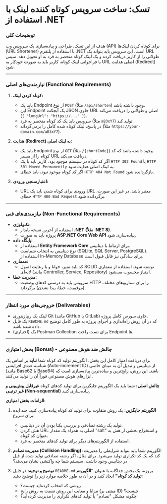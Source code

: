 # تسک: ساخت سرویس کوتاه کننده لینک با استفاده از .NET



### توضیحات کلی

هدف از این تسک، طراحی و پیاده‌سازی یک سرویس وب (API) برای کوتاه کردن لینک‌ها (URL Shortener) با استفاده از پلتفرم .NET است. این سرویس باید بتواند یک URL طولانی را از کاربر دریافت کرده و یک لینک کوتاه منحصر به فرد به او تحویل دهد. سپس با فراخوانی لینک کوتاه، کاربر باید به صورت خودکار به URL اصلی هدایت (Redirect) شود.

---

### نیازمندی‌های اصلی (Functional Requirements)

1.  **کوتاه کردن لینک:**
    * باید یک Endpoint از نوع `POST` (مثلاً `/api/shorten`) وجود داشته باشد.
    * این Endpoint یک آبجکت JSON حاوی URL اصلی و طولانی را دریافت می‌کند (`{ "longUrl": "https://..." }`).
    * سرویس باید یک کد کوتاه منحصر به فرد (مثلاً `aB3xY7`) تولید کند.
    * در پاسخ، لینک کوتاه شده کامل را برمی‌گرداند (مثلاً `https://your-domain.com/aB3xY7`).

2.  **هدایت (Redirect) به لینک اصلی:**
    * باید یک Endpoint از نوع `GET` (مثلاً `/{shortCode}`) وجود داشته باشد که کد کوتاه را از مسیر URL دریافت می‌کند.
    * اگر کد کوتاه در سیستم موجود بود، کاربر باید با یک `HTTP 302 Found` یا `HTTP 301 Moved Permanently` به لینک اصلی هدایت شود.
    * اگر کد کوتاه موجود نبود، باید خطای `HTTP 404 Not Found` بازگردانده شود.

3.  **اعتبارسنجی ورودی:**
    * URL ورودی برای کوتاه شدن باید یک URL معتبر باشد. در غیر این صورت، خطای `HTTP 400 Bad Request` برگردانده شود.

---

### نیازمندی‌های فنی (Non-Functional Requirements)

* **تکنولوژی:**
    * استفاده از آخرین نسخه پایدار **.NET (مثلاً .NET 8)**.
    * پروژه باید به صورت **ASP.NET Core Web API** پیاده‌سازی شود.
* **پایگاه داده:**
    * استفاده از **Entity Framework Core** برای ارتباط با دیتابیس.
    * نوع دیتابیس به انتخاب شماست (SQLite, SQL Server, PostgreSQL). استفاده از In-Memory Database برای سادگی نیز قابل قبول است.
* **معماری:**
    * کد باید تمیز، خوانا و با رعایت اصول SOLID نوشته شود. استفاده از معماری لایه‌ای (مانند Controller, Service, Repository) امتیاز محسوب می‌شود.
* **مدیریت خطا:**
    * سرویس باید به درستی کدهای وضعیت HTTP را برای سناریوهای مختلف (موفقیت، خطا، پیدا نشدن) برگرداند.

---

### خروجی‌های مورد انتظار (Deliverables)

* لینک یک ریپازیتوری Git (مانند GitHub یا GitLab) حاوی سورس کامل پروژه.
* یک فایل `README.md` که در آن روش راه‌اندازی و اجرای پروژه به طور کامل توضیح داده شده باشد.
* (اختیاری) یک Postman Collection برای تست راحت Endpoint ها.

---

### بخش امتیازی (Bonus) - چالش ضد هوش مصنوعی

برای دریافت امتیاز کامل این بخش، الگوریتم تولید کد کوتاه شما **نباید** بر اساس یک شناسه عددی افزایشی (Auto-increment ID) از دیتابیس و تبدیل آن به مبنای خاصی (مانند Base62 یا Base64) باشد. این روش، رایج‌ترین و ساده‌ترین پیاده‌سازی است که ابزارهای هوش مصنوعی فوراً آن را تولید می‌کنند.

**چالش اصلی:**
شما باید یک الگوریتم جایگزین برای تولید کدهای کوتاه **غیرقابل پیش‌بینی و غیر ترتیبی (Non-sequential)** پیاده‌سازی کنید.

**الزامات بخش امتیازی:**

1.  **الگوریتم جایگزین:** یک روش متفاوت برای تولید کد کوتاه پیاده‌سازی کنید. چند ایده برای شروع:
    * تولید یک رشته تصادفی و بررسی یکتا بودن آن در دیتابیس.
    * هش کردن URL اصلی به همراه یک مقدار "salt" و استخراج بخشی از هش به عنوان کد کوتاه.
    * استفاده از الگوریتم‌های دیگر برای تولید کدهای منحصر به فرد.

2.  **مدیریت تصادم (Collision Handling):** الگوریتم شما باید بتواند شرایطی را مدیریت کند که یک کد تکراری تولید می‌شود. برای مثال، اگر رشته تصادفی تولید شده از قبل در دیتابیس وجود داشت، سیستم شما چه واکنشی نشان می‌دهد؟

3.  **توضیح و توجیه:** در فایل `README.md` پروژه، یک بخش جداگانه با عنوان **"الگوریتم تولید کد کوتاه"** ایجاد کنید و در آن به طور خلاصه موارد زیر را توضیح دهید:
    * روشی که انتخاب کرده‌اید چیست؟
    * مزایا و معایب این روش نسبت به روش رایج (مبتنی بر ID) چیست؟
    * چگونه مشکل "تصادم" یا تولید کدهای تکراری را مدیریت کرده‌اید؟
